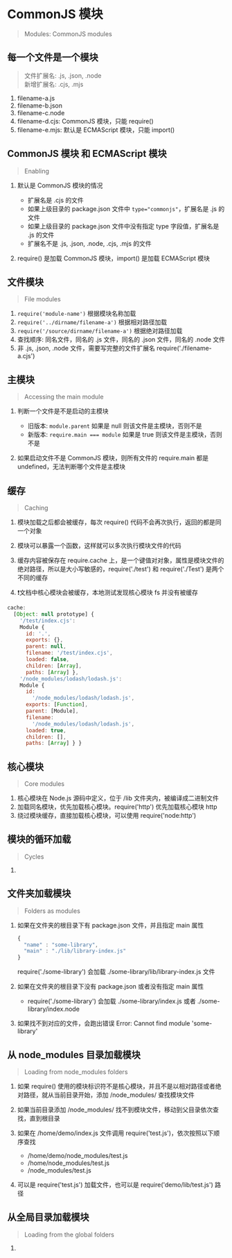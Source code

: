 # CommonJS 模块

> Modules: CommonJS modules

## 每一个文件是一个模块

> 文件扩展名: .js, .json, .node  
> 新增扩展名: .cjs, .mjs  

1. filename-a.js  
2. filename-b.json  
3. filename-c.node  
4. filename-d.cjs: CommonJS 模块，只能 require()  
5. filename-e.mjs: 默认是 ECMAScript 模块，只能 import()  

## CommonJS 模块 和 ECMAScript 模块

> Enabling

1. 默认是 CommonJS 模块的情况  

    * 扩展名是 .cjs 的文件  
    * 如果上级目录的 package.json 文件中 `type="commonjs"`，扩展名是 .js 的文件  
    * 如果上级目录的 package.json 文件中没有指定 type 字段值，扩展名是 .js 的文件  
    * 扩展名不是 .js, .json, .node, .cjs, .mjs 的文件  

2. require() 是加载 CommonJS 模块，import() 是加载 ECMAScript 模块  

## 文件模块

> File modules

1. `require('module-name')` 根据模块名称加载  
2. `require('../dirname/filename-a')` 根据相对路径加载  
3. `require('/source/dirname/filename-a')` 根据绝对路径加载  
4. 查找顺序: 同名文件，同名的 .js 文件，同名的 .json 文件，同名的 .node 文件  
5. 非 .js, .json, .node 文件，需要写完整的文件扩展名 require('./filename-a.cjs')  

## 主模块

> Accessing the main module

1. 判断一个文件是不是启动的主模块  

    * 旧版本: `module.parent` 如果是 null 则该文件是主模块，否则不是  
    * 新版本: `require.main === module` 如果是 true 则该文件是主模块，否则不是  

2. 如果启动文件不是 CommonJS 模块，则所有文件的 require.main 都是 undefined，无法判断哪个文件是主模块  

## 缓存

> Caching

1. 模块加载之后都会被缓存，每次 require() 代码不会再次执行，返回的都是同一个对象  

2. 模块可以暴露一个函数，这样就可以多次执行模块文件的代码  

3. 缓存内容被保存在 require.cache 上，是一个键值对对象，属性是模块文件的绝对路径，所以是大小写敏感的，require('./test') 和 require('./Test') 是两个不同的缓存  

4. ❗️文档中核心模块会被缓存，本地测试发现核心模块 fs 并没有被缓存  

```js
cache:
  [Object: null prototype] {
    '/test/index.cjs':
    Module {
      id: '.',
      exports: {},
      parent: null,
      filename: '/test/index.cjs',
      loaded: false,
      children: [Array],
      paths: [Array] },
    '/node_modules/lodash/lodash.js':
    Module {
      id:
        '/node_modules/lodash/lodash.js',
      exports: [Function],
      parent: [Module],
      filename:
        '/node_modules/lodash/lodash.js',
      loaded: true,
      children: [],
      paths: [Array] } }
```

## 核心模块

> Core modules

1. 核心模块在 Node.js 源码中定义，位于 /lib 文件夹内，被编译成二进制文件  
2. 加载同名模块，优先加载核心模块。require('http') 优先加载核心模块 http  
3. 绕过模块缓存，直接加载核心模块，可以使用 require('node:http')  

## 模块的循环加载

> Cycles

1. 

## 文件夹加载模块

> Folders as modules

1. 如果在文件夹的根目录下有 package.json 文件，并且指定 main 属性  

    ```js
    {
      "name" : "some-library",
      "main" : "./lib/library-index.js"
    }
    ```

    require('./some-library') 会加载 ./some-library/lib/library-index.js 文件

2. 如果在文件夹的根目录下没有 package.json 或者没有指定 main 属性  

    * require('./some-library') 会加载 ./some-library/index.js 或者 ./some-library/index.node  

3. 如果找不到对应的文件，会跑出错误 Error: Cannot find module 'some-library'

## 从 node_modules 目录加载模块

> Loading from node_modules folders

1. 如果 require() 使用的模块标识符不是核心模块，并且不是以相对路径或者绝对路径，就从当前目录开始，添加 /node_modules/ 查找模块文件  

2. 如果当前目录添加 /node_modules/ 找不到模块文件，移动到父目录依次查找，直到根目录  

3. 如果在 /home/demo/index.js 文件调用 require('test.js')，依次按照以下顺序查找  

    * /home/demo/node_modules/test.js  
    * /home/node_modules/test.js  
    * /node_modules/test.js  

4. 可以是 require('test.js') 加载文件，也可以是 require('demo/lib/test.js') 路径  

## 从全局目录加载模块

> Loading from the global folders

1. 
